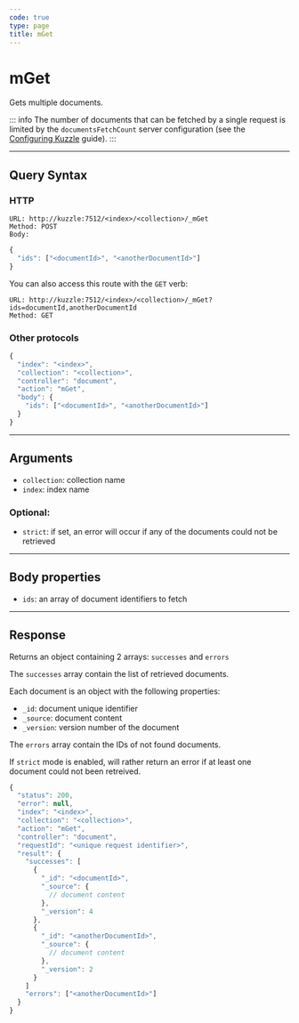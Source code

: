 ```yaml
---
code: true
type: page
title: mGet
---
```


# mGet

Gets multiple documents.

::: info
The number of documents that can be fetched by a single request is limited by the `documentsFetchCount` server configuration (see the [Configuring Kuzzle](/core/2/guides/advanced/configuration) guide).
:::

---

## Query Syntax

### HTTP

```http
URL: http://kuzzle:7512/<index>/<collection>/_mGet
Method: POST
Body:
```

```js
{
  "ids": ["<documentId>", "<anotherDocumentId>"]
}
```

You can also access this route with the `GET` verb:

```http
URL: http://kuzzle:7512/<index>/<collection>/_mGet?ids=documentId,anotherDocumentId
Method: GET
```

### Other protocols

```js
{
  "index": "<index>",
  "collection": "<collection>",
  "controller": "document",
  "action": "mGet",
  "body": {
    "ids": ["<documentId>", "<anotherDocumentId>"]
  }
}
```

---

## Arguments

- `collection`: collection name
- `index`: index name

### Optional:

- `strict`: if set, an error will occur if any of the documents could not be retrieved <SinceBadge version="auto-version" />

---

## Body properties

- `ids`: an array of document identifiers to fetch

---

## Response

Returns an object containing 2 arrays: `successes` and `errors`

The `successes` array contain the list of retrieved documents.

Each document is an object with the following properties:

- `_id`: document unique identifier
- `_source`: document content
- `_version`: version number of the document

The `errors` array contain the IDs of not found documents.

If `strict` mode is enabled, will rather return an error if at least one document could not been retreived.

```js
{
  "status": 200,
  "error": null,
  "index": "<index>",
  "collection": "<collection>",
  "action": "mGet",
  "controller": "document",
  "requestId": "<unique request identifier>",
  "result": {
    "successes": [
      {
        "_id": "<documentId>",
        "_source": {
          // document content
        },
        "_version": 4
      },
      {
        "_id": "<anotherDocumentId>",
        "_source": {
          // document content
        },
        "_version": 2
      }
    ]
    "errors": ["<anotherDocumentId>"]
  }
}
```
